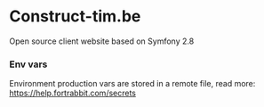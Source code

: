 Construct-tim.be
================

Open source client website based on Symfony 2.8

### Env vars

Environment production vars are stored in a remote file, read more: https://help.fortrabbit.com/secrets
